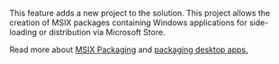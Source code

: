 ﻿This feature adds a new project to the solution. This project allows the creation of MSIX packages containing Windows applications for side-loading or distribution via Microsoft Store.

Read more about [MSIX Packaging](https://aka.ms/msix) and [packaging desktop apps.](https://docs.microsoft.com/windows/msix/desktop/desktop-to-uwp-packaging-dot-net)
